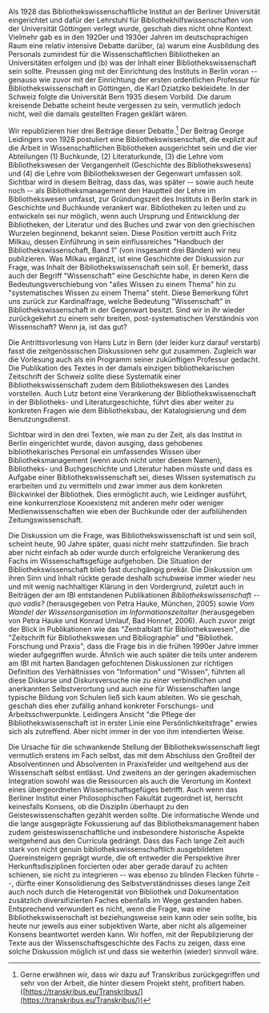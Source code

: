 Als 1928 das Bibliothekswissenschaftliche Institut an der Berliner
Universität eingerichtet und dafür der Lehrstuhl für
Bibliothekhilfswissenschaften von der Universität Göttingen verlegt
wurde, geschah dies nicht ohne Kontext. Vielmehr gab es in den 1920er
und 1930er Jahren im deutschsprachigen Raum eine relativ intensive
Debatte darüber, (a) warum eine Ausbildung des Personals zumindest für
die Wissenschaftlichen Bibliotheken an Universitäten erfolgen und (b)
was der Inhalt einer Bibliothekswissenschaft sein sollte. Preussen ging
mit der Einrichtung des Instituts in Berlin voran -- genauso wie zuvor
mit der Einrichtung der ersten ordentlichen Professur für
Bibliothekswissenschaft in Göttingen, die Karl Dziatzko bekleidete. In
der Schweiz folgte die Universität Bern 1935 diesem Vorbild. Die darum
kreisende Debatte scheint heute vergessen zu sein, vermutlich jedoch
nicht, weil die damals gestellten Fragen geklärt wären.

Wir republizieren hier drei Beiträge dieser Debatte.[^1] Der Beitrag
George Leidingers von 1928 postuliert eine Bibliothekswissenschaft, die
explizit auf die Arbeit in Wissenschaftlichen Bibliotheken ausgerichtet
sein und die vier Abteilungen (1) Buchkunde, (2) Literaturkunde, (3) die
Lehre vom Bibliothekswesen der Vergangenheit (Geschichte des
Bibliothekswesens) und (4) die Lehre vom Bibliothekswesen der Gegenwart
umfassen soll. Sichtbar wird in diesem Beitrag, dass das, was später --
sowie auch heute noch -- als Bibliotheksmanagement den Hauptteil der
Lehre im Bibliothekswesen umfasst, zur Gründungszeit des Instituts in
Berlin stark in Geschichte und Buchkunde verankert war. Bibliotheken zu
leiten und zu entwickeln sei nur möglich, wenn auch Ursprung und
Entwicklung der Bibliotheken, der Literatur und des Buches und zwar von
den griechischen Wurzelen beginnend, bekannt seien. Diese Position
vertritt auch Fritz Milkau, dessen Einführung in sein einflussreiches
"Handbuch der Bibliothekswissenschaft, Band 1" (von insgesamt drei
Bänden) wir neu publizieren. Was Milkau ergänzt, ist eine Geschichte der
Diskussion zur Frage, was Inhalt der Bibliothekswissenschaft sein soll.
Er bemerkt, dass auch der Begriff "Wissenschaft" eine Geschichte habe,
in deren Kern die Bedeutungsverschiebung von "alles Wissen zu einem
Thema" hin zu "systematisches Wissen zu einem Thema" steht. Diese
Bemerkung führt uns zurück zur Kardinalfrage, welche Bedeutung
"Wissenschaft" in Bibliothekswissenschaft in der Gegenwart besitzt. Sind
wir in ihr wieder zurückgekehrt zu einem sehr breiten,
post-systematischen Verständnis von Wissenschaft? Wenn ja, ist das gut?

Die Antrittsvorlesung von Hans Lutz in Bern (der leider kurz darauf
verstarb) fasst die zeitgenössischen Diskussionen sehr gut zusammen.
Zugleich war die Vorlesung auch als ein Programm seiner zukünftigen
Professur gedacht. Die Publikation des Textes in der damals einzigen
bibliothekarischen Zeitschrift der Schweiz sollte diese Systematik einer
Bibliothekswissenschaft zudem dem Bibliothekswesen des Landes
vorstellen. Auch Lutz betont eine Verankerung der
Bibliothekswissenschaft in der Bibliotheks- und Literaturgeschichte,
führt dies aber weiter zu konkreten Fragen wie dem Bibliotheksbau, der
Katalogisierung und dem Benutzungsdienst.

Sichtbar wird in den drei Texten, wie man zu der Zeit, als das Institut
in Berlin eingerichtet wurde, davon ausging, dass gehobenes
bibliothekarisches Personal ein umfassendes Wissen über
Bibliotheksmanagement (wenn auch nicht unter diesem Namen), Bibliotheks-
und Buchgeschichte und Literatur haben müsste und dass es Aufgabe einer
Bibliothekswissenschaft sei, dieses Wissen systematisch zu erarbeiten
und zu vermitteln und zwar immer aus dem konkreten Blickwinkel der
Bibliothek. Dies ermöglicht auch, wie Leidinger ausführt, eine
konkurrenzlose Kooexistenz mit anderen mehr oder weniger
Medienwissenschaften wie eben der Buchkunde oder der aufblühenden
Zeitungswissenschaft.

Die Diskussion um die Frage, was Bibliothekswissenschaft ist und sein
soll, scheint heute, 90 Jahre später, quasi nicht mehr stattzufinden.
Sie brach aber nicht einfach ab oder wurde durch erfolgreiche
Verankerung des Fachs im Wissenschaftsgefüge aufgehoben. Die Situation
der Bibliothekswissenschaft blieb fast durchgängig prekär. Die
Diskussion um ihren Sinn und Inhalt rückte gerade deshalb schubweise
immer wieder neu und mit wenig nachhaltiger Klärung in den Vordergrund,
zuletzt auch in Beiträgen der am IBI entstandenen Publikationen
*Bibliothekswissenschaft -- quo vadis?* (herausgegeben von Petra Hauke,
München, 2005) sowie *Vom Wandel der Wissensorganisation im
Informationszeitalter* (herausgegeben von Petra Hauke und Konrad Umlauf,
Bad Honnef, 2006). Auch zuvor zeigt der Blick in Publikationen wie das
"Zentralblatt für Bibliothekswesen", die "Zeitschrift für
Bibliothekswesen und Bibliographie" und "Bibliothek. Forschung und
Praxis", dass die Frage bis in die frühen 1990er Jahre immer wieder
aufgegriffen wurde. Ähnlich wie auch später die teils unter anderem am
IBI mit harten Bandagen gefochtenen Diskussionen zur richtigen
Definition des Verhältnisses von "Information" und "Wissen", führten all
diese Diskurse und Diskursversuche nie zu einer verbindlichen und
anerkannten Selbstverortung und auch eine für Wissenschaften lange
typische Bildung von Schulen ließ sich kaum ableiten. Wo sie geschah,
geschah dies eher zufällig anhand konkreter Forschungs- und
Arbeitsschwerpunkte. Leidingers Ansicht "die Pflege der
Bibliothekswissenschaft ist in erster Linie eine Persönlichkeitsfrage"
erwies sich als zutreffend. Aber nicht immer in der von ihm intendierten
Weise.

Die Ursache für die schwankende Stellung der Bibliothekswissenschaft
liegt vermutlich erstens im Fach selbst, das mit dem Abschluss den
Großteil der Absolventinnen und Absolventen in Praxisfelder und
weitgehend aus der Wissenschaft selbst entlässt. Und zweitens an der
geringen akademischen Integration sowohl was die Ressourcen als auch die
Verortung im Kontext eines übergeordneten Wissenschaftsgefüges betrifft.
Auch wenn das Berliner Institut einer Philosophischen Fakultät
zugeordnet ist, herrscht keinesfalls Konsens, ob die Disziplin überhaupt
zu den Geisteswissenschaften gezählt werden sollte. Die informatische
Wende und die lange ausgeprägte Fokussierung auf das
Bibliotheksmanagement haben zudem geisteswissenschaftliche und
insbesondere historische Aspekte weitgehend aus den Curricula gedrängt.
Dass das Fach lange Zeit auch stark von nicht genuin
bibliothekswissenschaftlich ausgebildeten Quereinsteigern geprägt wurde,
die oft entweder die Perspektive ihrer Herkunftsdisziplinen forcierten
oder aber gerade darauf zu achten schienen, sie nicht zu integrieren --
was ebenso zu blinden Flecken führte --, dürfte einer Konsolidierung des
Selbstverständnisses dieses lange Zeit auch noch durch die Heterogenität
von Bibliothek und Dokumentation zusätzlich diversifizierten Faches
ebenfalls im Wege gestanden haben. Entsprechend verwundert es nicht,
wenn die Frage, was eine Bibliothekswissenschaft ist beziehungsweise
sein kann oder sein sollte, bis heute nur jeweils aus einer subjektiven
Warte, aber nicht als allgemeiner Konsens beantwortet werden kann. Wir
hoffen, mit der Republizierung der Texte aus der Wissenschaftsgeschichte
des Fachs zu zeigen, dass eine solche Diskussion möglich ist und dass
sie weiterhin (wieder) sinnvoll wäre.

[^1]: Gerne erwähnen wir, dass wir dazu auf Transkribus zurückgegriffen
    und sehr von der Arbeit, die hinter diesem Projekt steht, profitiert
    haben.
    ([https://transkribus.eu/Transkribus/](https://transkribus.eu/Transkribus/))
